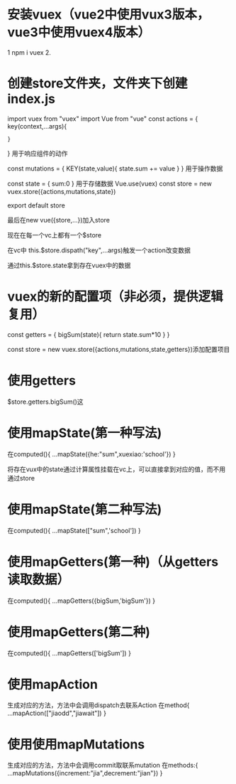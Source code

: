# 安装vuex（vue2中使用vux3版本，vue3中使用vuex4版本）
1 npm i vuex
2.

# 创建store文件夹，文件夹下创建index.js
import vuex  from "vuex"
import Vue from "vue"
const actions = {
    key(context,...args){

    }
} 用于响应组件的动作

const mutations = {
    KEY(state,value){
        state.sum += value
    }
} 用于操作数据

const state = {
    sum:0
} 用于存储数据
Vue.use(vuex)
const store = new vuex.store({actions,mutations,state})

export default store

最后在new vue({store,...})加入store

现在在每一个vc上都有一个$store

在vc中 this.$store.dispath("key",...args)触发一个action改变数据

通过this.$store.state拿到存在vuex中的数据


# vuex的新的配置项（非必须，提供逻辑复用）
const getters = {
    bigSum(state){
        return state.sum*10
    }
}

const store = new vuex.store({actions,mutations,state,getters})添加配置项目

# 使用getters

$store.getters.bigSum()这


# 使用mapState(第一种写法)
在computed(){
    ...mapState({he:"sum",xuexiao:'school'})
}

将存在vux中的state通过计算属性挂载在vc上，可以直接拿到对应的值，而不用通过store

# 使用mapState(第二种写法)
在computed(){
    ...mapState(["sum",'school'])
}

# 使用mapGetters(第一种)（从getters读取数据）
在computed(){
    ...mapGetters({bigSum,'bigSum'})
}

# 使用mapGetters(第二种)
在computed(){
    ...mapGetters(['bigSum'])
}


# 使用mapAction
生成对应的方法，方法中会调用dispatch去联系Action
在method{
    ...mapAction(["jiaodd","jiawait"])
}


# 使用使用mapMutations
生成对应的方法，方法中会调用commit取联系mutation
在methods:{
    ...mapMutations({increment:"jia",decrement:"jian"})
}
